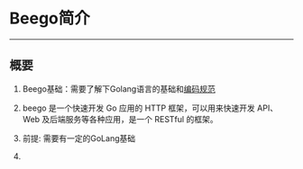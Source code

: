 # Beego**简介**

---

## 概要

1. Beego基础：需要了解下Golang语言的基础和[编码规范](https://studygolang.com/articles/2059)
2. beego 是一个快速开发 Go 应用的 HTTP 框架，可以用来快速开发 API、Web 及后端服务等各种应用，是一个 RESTful 的框架。
3. 前提: 需要有一定的GoLang基础

4. 



